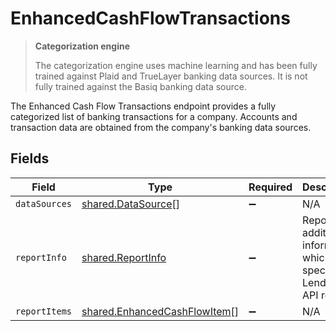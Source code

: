 # EnhancedCashFlowTransactions

> **Categorization engine**
>
> The categorization engine uses machine learning and has been fully trained against Plaid and TrueLayer banking data sources. It is not fully trained against the Basiq banking data source.

The Enhanced Cash Flow Transactions endpoint provides a fully categorized list of banking transactions for a company. Accounts and transaction data are obtained from the company's banking data sources.


## Fields

| Field                                                                                                                                                          | Type                                                                                                                                                           | Required                                                                                                                                                       | Description                                                                                                                                                    | Example                                                                                                                                                        |
| -------------------------------------------------------------------------------------------------------------------------------------------------------------- | -------------------------------------------------------------------------------------------------------------------------------------------------------------- | -------------------------------------------------------------------------------------------------------------------------------------------------------------- | -------------------------------------------------------------------------------------------------------------------------------------------------------------- | -------------------------------------------------------------------------------------------------------------------------------------------------------------- |
| `dataSources`                                                                                                                                                  | [shared.DataSource](../../../sdk/models/shared/datasource.md)[]                                                                                                | :heavy_minus_sign:                                                                                                                                             | N/A                                                                                                                                                            |                                                                                                                                                                |
| `reportInfo`                                                                                                                                                   | [shared.ReportInfo](../../../sdk/models/shared/reportinfo.md)                                                                                                  | :heavy_minus_sign:                                                                                                                                             | Report additional information, which is specific to Lending API reports.                                                                                       | {"Example 1":{"value":{"pageNumber":0,"pageSize":0,"totalResults":0,"reportName":"string","companyName":"string","generatedDate":"2023-01-26T07:36:40.487Z"}}} |
| `reportItems`                                                                                                                                                  | [shared.EnhancedCashFlowItem](../../../sdk/models/shared/enhancedcashflowitem.md)[]                                                                            | :heavy_minus_sign:                                                                                                                                             | N/A                                                                                                                                                            |                                                                                                                                                                |